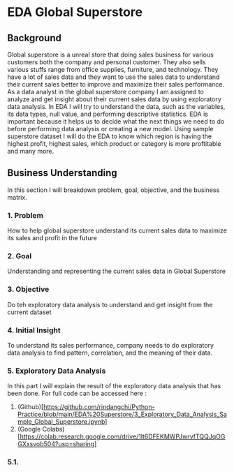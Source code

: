 # EDA Global Superstore

## Background
Global superstore is a unreal store that doing sales business for various customers both the company and personal customer. They also sells various stuffs range from office supplies, furniture, and technology. They have a lot of sales data and they want to use the sales data to understand their current sales better to improve and maximize their sales performance. As a data analyst in the global superstore company I am assigned to analyze and get insight about their current sales data by using exploratory data analysis.
In EDA I will try to understand the data, such as the variables, its data types, null value, and  performing descriptive statistics. EDA is important because it helps us to decide what the next things we need to do before performing data analysis or creating a new model. Using sample superstore dataset I will do the EDA to know which region is having the highest profit, highest sales, which product or category is more proftitable and many more.

## Business Understanding
In this section I will breakdown problem, goal, objective, and the business matrix.

### 1. Problem
How to help global superstore understand its current sales data to maximize its sales and profit in the future 

### 2. Goal
Understanding and representing the current sales data in Global Superstore

### 3. Objective
Do teh exploratory data analysis to understand and get insight from the current dataset 

### 4. Initial Insight
To understand its sales performance, company needs to do exploratory data analysis to find pattern, correlation, and the meaning of their data. 

### 5. Exploratory Data Analysis 
In this part I will explain the result of the exploratory data analysis that has been done. For full code can be accessed here : 
 1. (Github)[https://github.com/rindangchi/Python-Practice/blob/main/EDA%20Superstore/3_Exploratory_Data_Analysis_Sample_Global_Superstore.ipynb]
 2. (Google Colabs)[https://colab.research.google.com/drive/1lt6DFEKMWPJwrvfTQQJqOGGXxsvob504?usp=sharing]

### 5.1. 
